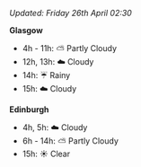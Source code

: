 *Updated: Friday 26th April 02:30*

**Glasgow**

* 4h - 11h: :partly_sunny: Partly Cloudy
* 12h, 13h: :cloud: Cloudy
* 14h: :umbrella: Rainy
* 15h: :cloud: Cloudy

**Edinburgh**

* 4h, 5h: :cloud: Cloudy
* 6h - 14h: :partly_sunny: Partly Cloudy
* 15h: :sunny: Clear
